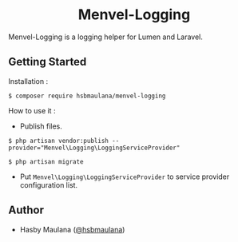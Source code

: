 <h1 align="center">Menvel-Logging</h1>

Menvel-Logging is a logging helper for Lumen and Laravel.

Getting Started
---

Installation :

```
$ composer require hsbmaulana/menvel-logging
```

How to use it :

- Publish files.

```
$ php artisan vendor:publish --provider="Menvel\Logging\LoggingServiceProvider"
```

```
$ php artisan migrate
```

- Put `Menvel\Logging\LoggingServiceProvider` to service provider configuration list.

Author
---

- Hasby Maulana ([@hsbmaulana](https://linkedin.com/in/hsbmaulana))
